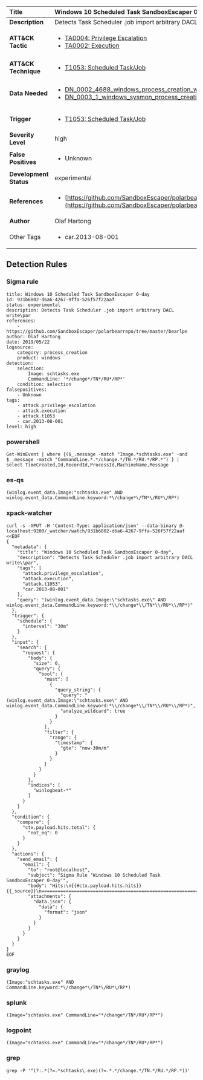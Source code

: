 | Title                    | Windows 10 Scheduled Task SandboxEscaper 0-day       |
|:-------------------------|:------------------|
| **Description**          | Detects Task Scheduler .job import arbitrary DACL write\par |
| **ATT&amp;CK Tactic**    |  <ul><li>[TA0004: Privilege Escalation](https://attack.mitre.org/tactics/TA0004)</li><li>[TA0002: Execution](https://attack.mitre.org/tactics/TA0002)</li></ul>  |
| **ATT&amp;CK Technique** | <ul><li>[T1053: Scheduled Task/Job](https://attack.mitre.org/techniques/T1053)</li></ul>  |
| **Data Needed**          | <ul><li>[DN_0002_4688_windows_process_creation_with_commandline](../Data_Needed/DN_0002_4688_windows_process_creation_with_commandline.md)</li><li>[DN_0003_1_windows_sysmon_process_creation](../Data_Needed/DN_0003_1_windows_sysmon_process_creation.md)</li></ul>  |
| **Trigger**              | <ul><li>[T1053: Scheduled Task/Job](../Triggers/T1053.md)</li></ul>  |
| **Severity Level**       | high |
| **False Positives**      | <ul><li>Unknown</li></ul>  |
| **Development Status**   | experimental |
| **References**           | <ul><li>[https://github.com/SandboxEscaper/polarbearrepo/tree/master/bearlpe](https://github.com/SandboxEscaper/polarbearrepo/tree/master/bearlpe)</li></ul>  |
| **Author**               | Olaf Hartong |
| Other Tags           | <ul><li>car.2013-08-001</li></ul> | 

## Detection Rules

### Sigma rule

```
title: Windows 10 Scheduled Task SandboxEscaper 0-day
id: 931b6802-d6a6-4267-9ffa-526f57f22aaf
status: experimental
description: Detects Task Scheduler .job import arbitrary DACL write\par
references:
    - https://github.com/SandboxEscaper/polarbearrepo/tree/master/bearlpe
author: Olaf Hartong
date: 2019/05/22
logsource:
    category: process_creation
    product: windows
detection:
    selection:
        Image: schtasks.exe
        CommandLine: '*/change*/TN*/RU*/RP*'
    condition: selection
falsepositives:
    - Unknown
tags:
    - attack.privilege_escalation
    - attack.execution
    - attack.t1053
    - car.2013-08-001
level: high

```





### powershell
    
```
Get-WinEvent | where {($_.message -match "Image.*schtasks.exe" -and $_.message -match "CommandLine.*.*/change.*/TN.*/RU.*/RP.*") } | select TimeCreated,Id,RecordId,ProcessId,MachineName,Message
```


### es-qs
    
```
(winlog.event_data.Image:"schtasks.exe" AND winlog.event_data.CommandLine.keyword:*\/change*\/TN*\/RU*\/RP*)
```


### xpack-watcher
    
```
curl -s -XPUT -H 'Content-Type: application/json' --data-binary @- localhost:9200/_watcher/watch/931b6802-d6a6-4267-9ffa-526f57f22aaf <<EOF
{
  "metadata": {
    "title": "Windows 10 Scheduled Task SandboxEscaper 0-day",
    "description": "Detects Task Scheduler .job import arbitrary DACL write\\par",
    "tags": [
      "attack.privilege_escalation",
      "attack.execution",
      "attack.t1053",
      "car.2013-08-001"
    ],
    "query": "(winlog.event_data.Image:\"schtasks.exe\" AND winlog.event_data.CommandLine.keyword:*\\/change*\\/TN*\\/RU*\\/RP*)"
  },
  "trigger": {
    "schedule": {
      "interval": "30m"
    }
  },
  "input": {
    "search": {
      "request": {
        "body": {
          "size": 0,
          "query": {
            "bool": {
              "must": [
                {
                  "query_string": {
                    "query": "(winlog.event_data.Image:\"schtasks.exe\" AND winlog.event_data.CommandLine.keyword:*\\/change*\\/TN*\\/RU*\\/RP*)",
                    "analyze_wildcard": true
                  }
                }
              ],
              "filter": {
                "range": {
                  "timestamp": {
                    "gte": "now-30m/m"
                  }
                }
              }
            }
          }
        },
        "indices": [
          "winlogbeat-*"
        ]
      }
    }
  },
  "condition": {
    "compare": {
      "ctx.payload.hits.total": {
        "not_eq": 0
      }
    }
  },
  "actions": {
    "send_email": {
      "email": {
        "to": "root@localhost",
        "subject": "Sigma Rule 'Windows 10 Scheduled Task SandboxEscaper 0-day'",
        "body": "Hits:\n{{#ctx.payload.hits.hits}}{{_source}}\n================================================================================\n{{/ctx.payload.hits.hits}}",
        "attachments": {
          "data.json": {
            "data": {
              "format": "json"
            }
          }
        }
      }
    }
  }
}
EOF

```


### graylog
    
```
(Image:"schtasks.exe" AND CommandLine.keyword:*\/change*\/TN*\/RU*\/RP*)
```


### splunk
    
```
(Image="schtasks.exe" CommandLine="*/change*/TN*/RU*/RP*")
```


### logpoint
    
```
(Image="schtasks.exe" CommandLine="*/change*/TN*/RU*/RP*")
```


### grep
    
```
grep -P '^(?:.*(?=.*schtasks\.exe)(?=.*.*/change.*/TN.*/RU.*/RP.*))'
```



